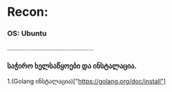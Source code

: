 # Recon:

### OS: Ubuntu
..................................................

### საჭირო ხელსაწყოები და ინსტალაცია.
1.(Golang ინსტალაცია)["https://golang.org/doc/install"]
